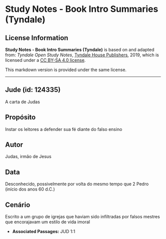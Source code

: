 # Study Notes - Book Intro Summaries (Tyndale)

## License Information

**Study Notes - Book Intro Summaries (Tyndale)** is based on and adapted from: _Tyndale Open Study Notes_, [Tyndale House Publishers](https://tyndaleopenresources.com/), 2019, which is licensed under a [CC BY-SA 4.0 license](https://creativecommons.org/licenses/by-sa/4.0/legalcode.en).

This markdown version is provided under the same license.



--------------------------------

## Jude (id: 124335)

A carta de Judas

Propósito
---------

Instar os leitores a defender sua fé diante do falso ensino

Autor
-----

Judas, irmão de Jesus

Data
----

Desconhecido, possivelmente por volta do mesmo tempo que 2 Pedro (início dos anos 60 d.C.)

Cenário
-------

Escrito a um grupo de igrejas que haviam sido infiltradas por falsos mestres que encorajavam um estilo de vida imoral

* **Associated Passages:** JUD 1:1

